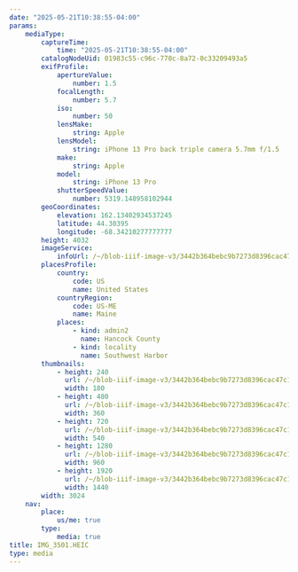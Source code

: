 ```yaml
---
date: "2025-05-21T10:38:55-04:00"
params:
    mediaType:
        captureTime:
            time: "2025-05-21T10:38:55-04:00"
        catalogNodeUid: 01983c55-c96c-770c-8a72-0c33209493a5
        exifProfile:
            apertureValue:
                number: 1.5
            focalLength:
                number: 5.7
            iso:
                number: 50
            lensMake:
                string: Apple
            lensModel:
                string: iPhone 13 Pro back triple camera 5.7mm f/1.5
            make:
                string: Apple
            model:
                string: iPhone 13 Pro
            shutterSpeedValue:
                number: 5319.148958102944
        geoCoordinates:
            elevation: 162.13402934537245
            latitude: 44.30395
            longitude: -68.34210277777777
        height: 4032
        imageService:
            infoUrl: /~/blob-iiif-image-v3/3442b364bebc9b7273d8396cac47c142b1868efd12234d626b6a72cb9ad3cf7d/info.json
        placesProfile:
            country:
                code: US
                name: United States
            countryRegion:
                code: US-ME
                name: Maine
            places:
                - kind: admin2
                  name: Hancock County
                - kind: locality
                  name: Southwest Harbor
        thumbnails:
            - height: 240
              url: /~/blob-iiif-image-v3/3442b364bebc9b7273d8396cac47c142b1868efd12234d626b6a72cb9ad3cf7d/full/180%2C240/0/default.jpg
              width: 180
            - height: 480
              url: /~/blob-iiif-image-v3/3442b364bebc9b7273d8396cac47c142b1868efd12234d626b6a72cb9ad3cf7d/full/360%2C480/0/default.jpg
              width: 360
            - height: 720
              url: /~/blob-iiif-image-v3/3442b364bebc9b7273d8396cac47c142b1868efd12234d626b6a72cb9ad3cf7d/full/540%2C720/0/default.jpg
              width: 540
            - height: 1280
              url: /~/blob-iiif-image-v3/3442b364bebc9b7273d8396cac47c142b1868efd12234d626b6a72cb9ad3cf7d/full/960%2C1280/0/default.jpg
              width: 960
            - height: 1920
              url: /~/blob-iiif-image-v3/3442b364bebc9b7273d8396cac47c142b1868efd12234d626b6a72cb9ad3cf7d/full/1440%2C1920/0/default.jpg
              width: 1440
        width: 3024
    nav:
        place:
            us/me: true
        type:
            media: true
title: IMG_3501.HEIC
type: media
---
```

